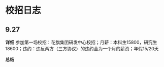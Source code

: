 # 校招日志

## 9.27 

**详细** 参加第一场校招：花旗集团研发中心校招；月薪：本科生15800，研究生18600；违约：违反两方（三方协议）的违约金为一个月的薪资；年假15/20天

**总结** 